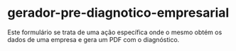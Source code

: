 # gerador-pre-diagnotico-empresarial
Este formulário se trata de uma ação específica onde o mesmo obtém os dados de uma empresa e gera um PDF com o diagnóstico.
